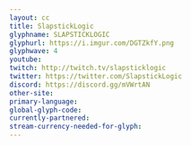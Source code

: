 ```yaml
---
layout: cc
title: SlapstickLogic
glyphname: SLAPSTICKLOGIC
glyphurl: https://i.imgur.com/DGTZkfY.png
glyphwave: 4
youtube: 
twitch: http://twitch.tv/slapsticklogic
twitter: https://twitter.com/SlapstickLogic
discord: https://discord.gg/mVWrtAN
other-site: 
primary-language: 
global-glyph-code: 
currently-partnered: 
stream-currency-needed-for-glyph: 
---
```


